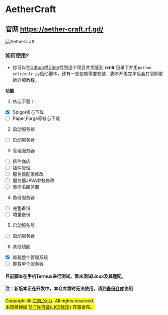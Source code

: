 # AetherCraft
## 官网 https://aether-craft.rf.gd/
![AetherCraft](https://aether-craft.rf.gd/aethercraft.png "AetherCraft")   
### 如何使用?   
- 你可以在<a href=https://github.com/jiangnan-qwq/aethercraft>Github</a>或<a href=https://gitee.com/jiangnan-qwq/aethercraft>Gitee</a>找到这个项目并克隆到 **/xnlr** 目录下并用`python xnlr/xnlr.py`启动脚本，还有一些依赖需要安装，脚本开发完毕后会在官网更新详细教程。

**功能**    
1. 核心下载：   
- [x] Spigot核心下载   
- [ ] Paper,Forge等核心下载   

2. 启动服务器   
- [ ] 启动服务器   

3. 管理服务器   
- [ ] 插件商店   
- [ ] 插件管理   
- [ ] 服务器配置修改   
- [ ] 服务器JAVA参数修改   
- [ ] 重命名服务器   

4. 备份服务器   
- [ ] 完整备份   
- [ ] 增量备份   

5. 启动服务器   
- [ ] 启动服务器   

6. 其他功能   
- [x] 卸载整个管理系统   
- [ ] 卸载单个服务器   

#### 目前脚本在手机Termux进行测试，暂未测试Linux及其适配。

#### 注：新版本正在开发中，本仓库暂时无法使用，请到<a href=https://github.com/jiangnan-qwq/acbackup>备份仓库</a>使用

<mark>Copyright © <a href=https://b23.tv/JWRdXUU>江南_XnLr</a>. All rights reserved.   
本项目根据 [MIT许可证(LICENSE)](https://mitsloan.mit.edu/licensing "MIT许可证（The MIT License）是一种广泛使用的开源软件许可证。它允许开发者自由使用、复制、修改、合并、出版、分发、再许可和销售软件的副本，只需在软件和软件的所有副本中保留原始的版权声明以及该许可证的完整文本。") 开源发布。</mark>